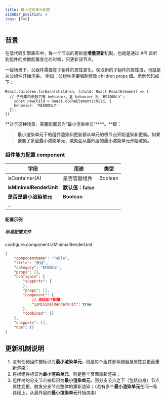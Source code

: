 ```yaml
---
title: 最小渲染单元配置
sidebar_position: 4
tags: [FAQ]
---
```

## 背景
在低代码引擎画布中，每一个节点的更新是**增量更新**机制。也就是通过 API 监听到组件的参数配置变化的时候，只更新该节点。

一些场景下，父组件需要在子组件的属性变化，获取新的子组件的属性值，也就是从父组件开始渲染。
例如：父组件需要强制修改 children props 值。示例代码如下：
```
React.Children.forEach(children, (child: React.ReactElement) => {
  // 子元素的参数只有 behavior，且 behavior 为 'READONLY';
	const newChild = React.cloneElement(child, {
  	behavior: 'READONLY'
  });
})
```

**对于这种场景，需要配置其为“最小渲染单元”****。**即：
> **最小渲染单元下的组件渲染和更新都从单元的根节点开始渲染和更新。如果嵌套了多层最小渲染单元，渲染会从最外层的最小渲染单元开始渲染。**


### 组件能力配置 component
| **字段** | **用途** | **类型** |
| --- | --- | --- |
| isContainer(A) | 是否容器组件 | Boolean |
| **isMinimalRenderUnit** | **默认值：false**
**是否是最小渲染单元** | **Boolean** |
| ... |  |  |

#### 配置示例
##### 标准配置文件
configure.component.isMinimalRenderUnit
```json
{
    "componentName": "Table",
    "title": "表格",
    "category": "数据展示",
    "props": [],
    "configure": {
        "supports": {
        },
        "props": [],
        "component": {
            // 添加如下配置
            "isMinimalRenderUnit": true
        },
        "combined": []
    },
    "snippets": [],
    "npm": {}
}
```
## 更新机制说明

1. 没有任何组件被标识为**最小渲染单元**，则是每个组件都伴随自身属性变更而重新渲染；
2. 将根组件标识为**最小渲染单元**，则是整个页面重新渲染；
3. 组件树的分支节点被标识为**最小渲染单元**，则分支节点之下（包括自身）节点属性变更，触发分支节点整体的重新渲染；（若有多个**最小渲染单元**在同一条路径上，从最外层的**最小渲染单元**开始渲染）
